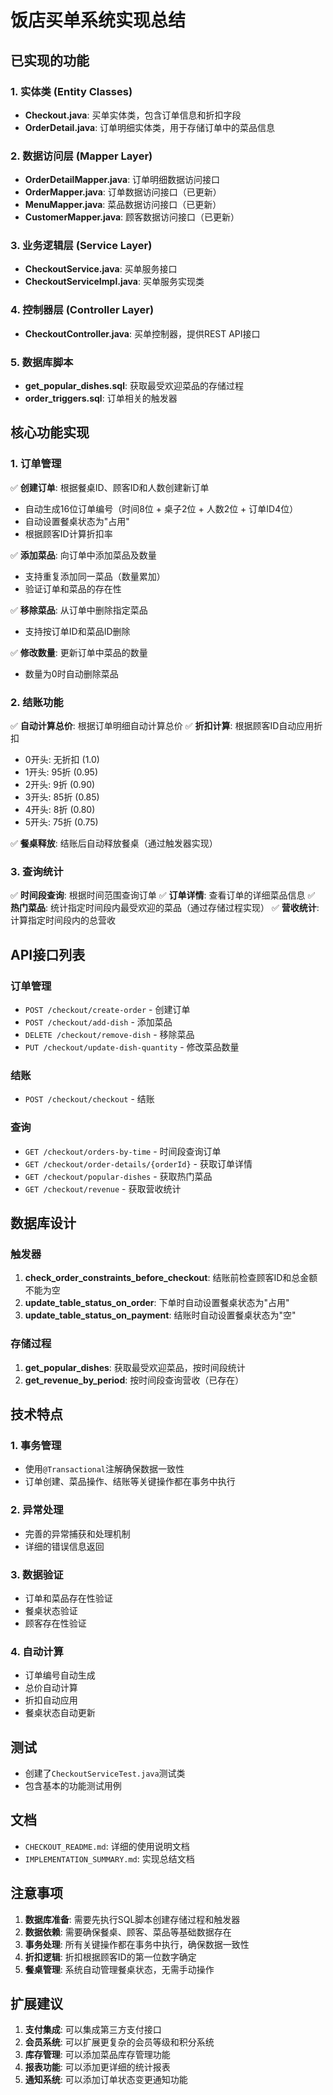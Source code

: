 # 饭店买单系统实现总结

## 已实现的功能

### 1. 实体类 (Entity Classes)
- **Checkout.java**: 买单实体类，包含订单信息和折扣字段
- **OrderDetail.java**: 订单明细实体类，用于存储订单中的菜品信息

### 2. 数据访问层 (Mapper Layer)
- **OrderDetailMapper.java**: 订单明细数据访问接口
- **OrderMapper.java**: 订单数据访问接口（已更新）
- **MenuMapper.java**: 菜品数据访问接口（已更新）
- **CustomerMapper.java**: 顾客数据访问接口（已更新）

### 3. 业务逻辑层 (Service Layer)
- **CheckoutService.java**: 买单服务接口
- **CheckoutServiceImpl.java**: 买单服务实现类

### 4. 控制器层 (Controller Layer)
- **CheckoutController.java**: 买单控制器，提供REST API接口

### 5. 数据库脚本
- **get_popular_dishes.sql**: 获取最受欢迎菜品的存储过程
- **order_triggers.sql**: 订单相关的触发器

## 核心功能实现

### 1. 订单管理
✅ **创建订单**: 根据餐桌ID、顾客ID和人数创建新订单
- 自动生成16位订单编号（时间8位 + 桌子2位 + 人数2位 + 订单ID4位）
- 自动设置餐桌状态为"占用"
- 根据顾客ID计算折扣率

✅ **添加菜品**: 向订单中添加菜品及数量
- 支持重复添加同一菜品（数量累加）
- 验证订单和菜品的存在性

✅ **移除菜品**: 从订单中删除指定菜品
- 支持按订单ID和菜品ID删除

✅ **修改数量**: 更新订单中菜品的数量
- 数量为0时自动删除菜品

### 2. 结账功能
✅ **自动计算总价**: 根据订单明细自动计算总价
✅ **折扣计算**: 根据顾客ID自动应用折扣
- 0开头: 无折扣 (1.0)
- 1开头: 95折 (0.95)
- 2开头: 9折 (0.90)
- 3开头: 85折 (0.85)
- 4开头: 8折 (0.80)
- 5开头: 75折 (0.75)

✅ **餐桌释放**: 结账后自动释放餐桌（通过触发器实现）

### 3. 查询统计
✅ **时间段查询**: 根据时间范围查询订单
✅ **订单详情**: 查看订单的详细菜品信息
✅ **热门菜品**: 统计指定时间段内最受欢迎的菜品（通过存储过程实现）
✅ **营收统计**: 计算指定时间段内的总营收

## API接口列表

### 订单管理
- `POST /checkout/create-order` - 创建订单
- `POST /checkout/add-dish` - 添加菜品
- `DELETE /checkout/remove-dish` - 移除菜品
- `PUT /checkout/update-dish-quantity` - 修改菜品数量

### 结账
- `POST /checkout/checkout` - 结账

### 查询
- `GET /checkout/orders-by-time` - 时间段查询订单
- `GET /checkout/order-details/{orderId}` - 获取订单详情
- `GET /checkout/popular-dishes` - 获取热门菜品
- `GET /checkout/revenue` - 获取营收统计

## 数据库设计

### 触发器
1. **check_order_constraints_before_checkout**: 结账前检查顾客ID和总金额不能为空
2. **update_table_status_on_order**: 下单时自动设置餐桌状态为"占用"
3. **update_table_status_on_payment**: 结账时自动设置餐桌状态为"空"

### 存储过程
1. **get_popular_dishes**: 获取最受欢迎菜品，按时间段统计
2. **get_revenue_by_period**: 按时间段查询营收（已存在）

## 技术特点

### 1. 事务管理
- 使用`@Transactional`注解确保数据一致性
- 订单创建、菜品操作、结账等关键操作都在事务中执行

### 2. 异常处理
- 完善的异常捕获和处理机制
- 详细的错误信息返回

### 3. 数据验证
- 订单和菜品存在性验证
- 餐桌状态验证
- 顾客存在性验证

### 4. 自动计算
- 订单编号自动生成
- 总价自动计算
- 折扣自动应用
- 餐桌状态自动更新

## 测试
- 创建了`CheckoutServiceTest.java`测试类
- 包含基本的功能测试用例

## 文档
- `CHECKOUT_README.md`: 详细的使用说明文档
- `IMPLEMENTATION_SUMMARY.md`: 实现总结文档

## 注意事项

1. **数据库准备**: 需要先执行SQL脚本创建存储过程和触发器
2. **数据依赖**: 需要确保餐桌、顾客、菜品等基础数据存在
3. **事务处理**: 所有关键操作都在事务中执行，确保数据一致性
4. **折扣逻辑**: 折扣根据顾客ID的第一位数字确定
5. **餐桌管理**: 系统自动管理餐桌状态，无需手动操作

## 扩展建议

1. **支付集成**: 可以集成第三方支付接口
2. **会员系统**: 可以扩展更复杂的会员等级和积分系统
3. **库存管理**: 可以添加菜品库存管理功能
4. **报表功能**: 可以添加更详细的统计报表
5. **通知系统**: 可以添加订单状态变更通知功能 